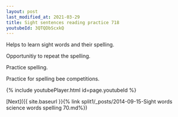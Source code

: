 ```yaml
---
layout: post
last_modified_at: 2021-03-29
title: Sight sentences reading practice 718
youtubeId: 3QTQDbScxkQ
---
```

 
 
Helps to learn sight words and their spelling.

Opportunitiy to repeat the spelling. 

Practice spelling. 
 
Practice for spelling bee competitions. 
 
{% include youtubePlayer.html id=page.youtubeId %}
 
 

[Next]({{ site.baseurl }}{% link  split1/_posts/2014-09-15-Sight words science words spelling 70.md%})
 
